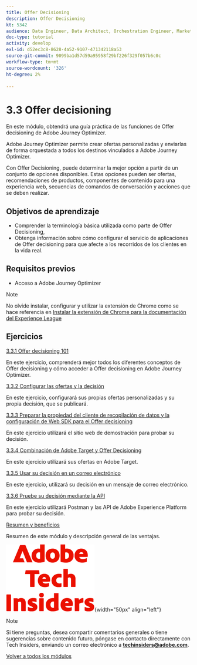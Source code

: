 ```yaml
---
title: Offer Decisioning
description: Offer Decisioning
kt: 5342
audience: Data Engineer, Data Architect, Orchestration Engineer, Marketer
doc-type: tutorial
activity: develop
exl-id: d52ec3c8-8628-4a52-9107-471342118a53
source-git-commit: 9099ba1d57d59a95958f29bf226f329f057b6c0c
workflow-type: tm+mt
source-wordcount: '326'
ht-degree: 2%

---
```


# 3.3 Offer decisioning

En este módulo, obtendrá una guía práctica de las funciones de Offer decisioning de Adobe Journey Optimizer.

Adobe Journey Optimizer permite crear ofertas personalizadas y enviarlas de forma orquestada a todos los destinos vinculados a Adobe Journey Optimizer.

Con Offer Decisioning, puede determinar la mejor opción a partir de un conjunto de opciones disponibles. Estas opciones pueden ser ofertas, recomendaciones de productos, componentes de contenido para una experiencia web, secuencias de comandos de conversación y acciones que se deben realizar.

## Objetivos de aprendizaje

- Comprender la terminología básica utilizada como parte de Offer Decisioning,
- Obtenga información sobre cómo configurar el servicio de aplicaciones de Offer decisioning para que afecte a los recorridos de los clientes en la vida real.

## Requisitos previos

- Acceso a Adobe Journey Optimizer

>[!NOTE]
>
>No olvide instalar, configurar y utilizar la extensión de Chrome como se hace referencia en [Instalar la extensión de Chrome para la documentación del Experience League](../../getting-started/gettingstarted/ex1.md)

## Ejercicios

[3.3.1 Offer decisioning 101](./ex1.md)

En este ejercicio, comprenderá mejor todos los diferentes conceptos de Offer decisioning y cómo acceder a Offer decisioning en Adobe Journey Optimizer.

[3.3.2 Configurar las ofertas y la decisión](./ex2.md)

En este ejercicio, configurará sus propias ofertas personalizadas y su propia decisión, que se publicará.

[3.3.3 Preparar la propiedad del cliente de recopilación de datos y la configuración de Web SDK para el Offer decisioning](./ex3.md)

En este ejercicio utilizará el sitio web de demostración para probar su decisión.

[3.3.4 Combinación de Adobe Target y Offer Decisioning](./ex4.md)

En este ejercicio utilizará sus ofertas en Adobe Target.

[3.3.5 Usar su decisión en un correo electrónico](./ex5.md)

En este ejercicio, utilizará su decisión en un mensaje de correo electrónico.

[3.3.6 Pruebe su decisión mediante la API](./ex6.md)

En este ejercicio utilizará Postman y las API de Adobe Experience Platform para probar su decisión.

[Resumen y beneficios](./summary.md)

Resumen de este módulo y descripción general de las ventajas.

![Perspectivas técnicas](./../../../assets/images/techinsiders.png){width="50px" align="left"}

>[!NOTE]
>
>Si tiene preguntas, desea compartir comentarios generales o tiene sugerencias sobre contenido futuro, póngase en contacto directamente con Tech Insiders, enviando un correo electrónico a **techinsiders@adobe.com**.

[Volver a todos los módulos](../../../overview.md)
